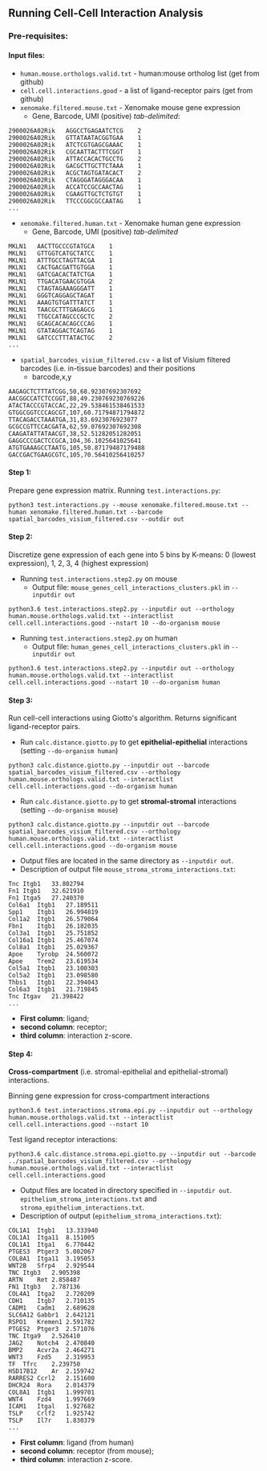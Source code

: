 ## Running Cell-Cell Interaction Analysis

### Pre-requisites:

#### Input files:
- `human.mouse.orthologs.valid.txt` - human:mouse ortholog list (get from github)
- `cell.cell.interactions.good` - a list of ligand-receptor pairs (get from github)
- `xenomake.filtered.mouse.txt` - Xenomake mouse gene expression
  - Gene, Barcode, UMI (positive) *tab-delimited*:
```
2900026A02Rik   AGGCCTGAGAATCTCG    2
2900026A02Rik   GTTATAATACGGTGAA    1
2900026A02Rik   ATCTCGTGAGCGAAAC    1
2900026A02Rik   CGCAATTACTTTCGGT    1
2900026A02Rik   ATTACCACACTGCCTG    2
2900026A02Rik   GACGCTTGCTTCTAAA    1
2900026A02Rik   ACGCTAGTGATACACT    2
2900026A02Rik   CTAGGGATAGGGACAA    1
2900026A02Rik   ACCATCCGCCAACTAG    1
2900026A02Rik   CGAAGTTGCTCTGTGT    1
2900026A02Rik   TTCCCGGCGCCAATAG    1
...
```
- `xenomake.filtered.human.txt` - Xenomake human gene expression
  - Gene, Barcode, UMI (positive) *tab-delimited*
```
MKLN1   AACTTGCCCGTATGCA    1
MKLN1   GTTGGTCATGCTATCC    1
MKLN1   ATTTGCCTAGTTACGA    1
MKLN1   CACTGACGATTGTGGA    1
MKLN1   GATCGACACTATCTGA    1
MKLN1   TTGACATGAACGTGGA    2
MKLN1   CTAGTAGAAAGGGATT    1
MKLN1   GGGTCAGGAGCTAGAT    1
MKLN1   AAAGTGTGATTTATCT    1
MKLN1   TAACGCTTTGAGAGCG    1
MKLN1   TTGCCATAGCCCGCTC    2
MKLN1   GCAGCACACAGCCCAG    1
MKLN1   GTATAGGACTCAGTAG    1
MKLN1   GATCCCTTTATACTGC    2
...
```
- `spatial_barcodes_visium_filtered.csv` - a list of Visium filtered barcodes (i.e. in-tissue barcodes) and their positions
  - barcode,x,y
```
AAGAGCTCTTTATCGG,50,68.92307692307692
AACGGCCATCTCCGGT,88,49.230769230769226
ATACTACCCGTACCAC,22,29.538461538461533
GTGGCGGTCCCAGCGT,107,60.71794871794872
TTACAGACCTAAATGA,31,83.6923076923077
GCGCCGTTCCACGATA,62,59.07692307692308
CAAGATATTATAACGT,38,52.51282051282051
GAGGCCCGACTCCGCA,104,36.1025641025641
ATGTGAAAGCCTAATG,105,50.87179487179488
GACCGACTGAAGCGTC,105,70.56410256410257
```

#### Step 1:
Prepare gene expression matrix. 
Running `test.interactions.py`:
```
python3 test.interactions.py --mouse xenomake.filtered.mouse.txt --human xenomake.filtered.human.txt --barcode spatial_barcodes_visium_filtered.csv --outdir out
```

#### Step 2:

Discretize gene expression of each gene into 5 bins by K-means: 0 (lowest expression), 1, 2, 3, 4 (highest expression)

- Running `test.interactions.step2.py` on mouse
  - Output file:
`mouse_genes_cell_interactions_clusters.pkl` in `--inputdir out`
```
python3.6 test.interactions.step2.py --inputdir out --orthology human.mouse.orthologs.valid.txt --interactlist cell.cell.interactions.good --nstart 10 --do-organism mouse
```
- Running `test.interactions.step2.py` on human
  - Output file:
`human_genes_cell_interactions_clusters.pkl` in `--inputdir out`
```
python3.6 test.interactions.step2.py --inputdir out --orthology human.mouse.orthologs.valid.txt --interactlist cell.cell.interactions.good --nstart 10 --do-organism human
```

#### Step 3:

Run cell-cell interactions using Giotto's algorithm. Returns significant ligand-receptor pairs.

- Run `calc.distance.giotto.py` to get **epithelial-epithelial** interactions (setting `--do-organism human`)
```
python3 calc.distance.giotto.py --inputdir out --barcode spatial_barcodes_visium_filtered.csv --orthology human.mouse.orthologs.valid.txt --interactlist cell.cell.interactions.good --do-organism human
```
- Run `calc.distance.giotto.py` to get **stromal-stromal** interactions (setting `--do-organism mouse`)
```
python3 calc.distance.giotto.py --inputdir out --barcode spatial_barcodes_visium_filtered.csv --orthology human.mouse.orthologs.valid.txt --interactlist cell.cell.interactions.good --do-organism mouse
```
- Output files are located in the same directory as `--inputdir out`.
- Description of output file `mouse_stroma_stroma_interactions.txt`:
```
Tnc Itgb1   33.802794
Fn1 Itgb1   32.621910
Fn1 Itga5   27.240370
Col6a1  Itgb1   27.189511
Spp1    Itgb1   26.994819
Col1a2  Itgb1   26.579064
Fbn1    Itgb1   26.182035
Col3a1  Itgb1   25.751852
Col16a1 Itgb1   25.467074
Col8a1  Itgb1   25.029367
Apoe    Tyrobp  24.560072
Apoe    Trem2   23.619534
Col5a1  Itgb1   23.100303
Col5a2  Itgb1   23.098580
Thbs1   Itgb1   22.394043
Col6a3  Itgb1   21.719845
Tnc Itgav   21.398422
...
```
- **First column**: ligand; 
- **second column**: receptor; 
- **third column**: interaction z-score.


#### Step 4:

**Cross-compartment** (i.e. stromal-epithelial and epithelial-stromal) interactions.

Binning gene expression for cross-compartment interactions
```
python3.6 test.interactions.stroma.epi.py --inputdir out --orthology human.mouse.orthologs.valid.txt --interactlist cell.cell.interactions.good --nstart 10
```

Test ligand receptor interactions:
```
python3.6 calc.distance.stroma.epi.giotto.py --inputdir out --barcode ../spatial_barcodes_visium_filtered.csv --orthology human.mouse.orthologs.valid.txt --interactlist cell.cell.interactions.good
```

- Output files are located in directory specified in `--inputdir out`. `epithelium_stroma_interactions.txt` and `stroma_epithelium_interactions.txt`.
- Description of output (`epithelium_stroma_interactions.txt`):
```
COL1A1  Itgb1   13.333940
COL1A1  Itga11  8.151005
COL1A1  Itga1   6.770442
PTGES3  Ptger3  5.002067
COL8A1  Itga11  3.195053
WNT2B   Sfrp4   2.929544
TNC Itgb3   2.905398
ARTN    Ret 2.858487
FN1 Itgb3   2.787136
COL4A1  Itga2   2.720209
CDH1    Itgb7   2.710135
CADM1   Cadm1   2.689628
SLC6A12 Gabbr1  2.642121
RSPO1   Kremen1 2.591782
PTGES2  Ptger3  2.571076
TNC Itga9   2.526410
JAG2    Notch4  2.470840
BMP2    Acvr2a  2.464271
WNT3    Fzd5    2.319953
TF  Tfrc    2.239750
HSD17B12    Ar  2.159742
RARRES2 Ccrl2   2.151600
DHCR24  Rora    2.014379
COL8A1  Itgb1   1.999701
WNT4    Fzd4    1.997669
ICAM1   Itgal   1.927682
TSLP    Crlf2   1.925742
TSLP    Il7r    1.830379
...
```
- **First column**: ligand (from human)
- **second column**: receptor (from mouse); 
- **third column**: interaction z-score.

